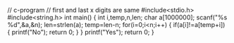 // c-program
// first and last x digits are same
#include<stdio.h>
#include<string.h>
int main()
{
int i,temp,n,len;
char a[1000000];
scanf("%s %d",&a,&n);
len=strlen(a);
temp=len-n;
for(i=0;i<n;i++)
{
if(a[i]!=a[temp+i])
{
printf("No");
return 0;
}
}
printf("Yes");
return 0;
}
